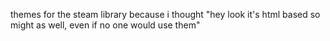 themes for the steam library because i thought "hey look it's html based so might as well, even if no one would use them"
